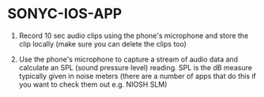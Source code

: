 # SONYC-IOS-APP

1) Record 10 sec audio clips using the phone's microphone and store the clip locally (make sure you can delete the clips too)

2) Use the phone's microphone to capture a stream of audio data and calculate an SPL (sound pressure level) reading. SPL is the dB measure typically given in noise meters (there are a number of apps that do this if you want to check them out e.g. NIOSH SLM)
